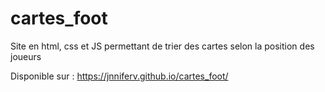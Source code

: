 # cartes_foot
Site en html, css et JS permettant de trier des cartes selon la position des joueurs

Disponible sur : https://jnniferv.github.io/cartes_foot/
